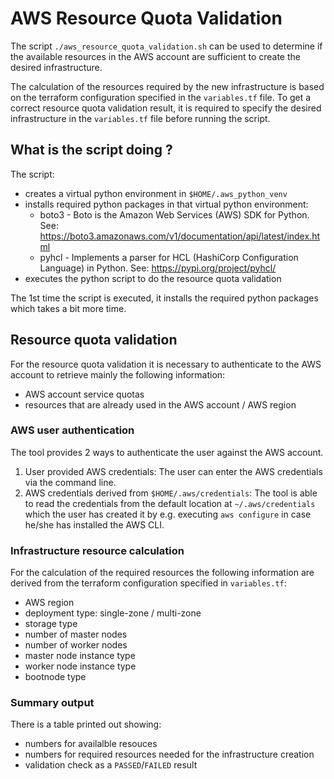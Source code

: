 # AWS Resource Quota Validation

The script `./aws_resource_quota_validation.sh` can be used to determine if the available resources in the AWS account are sufficient to create the desired infrastructure.

The calculation of the resources required by the new infrastructure is based on the terraform configuration specified in the `variables.tf` file.
To get a correct resource quota validation result, it is required to specify the desired infrastructure in the `variables.tf` file before running the script.

## What is the script doing ?
The script:
- creates a virtual python environment in  `$HOME/.aws_python_venv`
- installs required python packages in that virtual python environment: 
   - boto3  -  Boto is the Amazon Web Services (AWS) SDK for Python. See: https://boto3.amazonaws.com/v1/documentation/api/latest/index.html
   - pyhcl  -  Implements a parser for HCL (HashiCorp Configuration Language) in Python. See: https://pypi.org/project/pyhcl/
- executes the python script to do the resource quota validation

The 1st time the script is executed, it installs the required python packages which takes a bit more time.

## Resource quota validation
For the resource quota validation it is necessary to authenticate to the AWS account to retrieve mainly the following information:
- AWS account service quotas
- resources that are already used in the AWS account / AWS region

### AWS user authentication
The tool provides 2 ways to authenticate the user against the AWS account.
1. User provided AWS credentials: 
   The user can enter the AWS credentials via the command line.
1. AWS credentials derived from `$HOME/.aws/credentials`: 
   The tool is able to read the credentials from the default location at `~/.aws/credentials` which the user has created it by e.g. executing `aws configure` in case he/she has installed the AWS CLI. 

### Infrastructure resource calculation
For the calculation of the required resources the following information are derived from the terraform configuration specified in `variables.tf`:
- AWS region
- deployment type: single-zone / multi-zone
- storage type
- number of master nodes
- number of worker nodes
- master node instance type
- worker node instance type
- bootnode type

### Summary output
There is a table printed out showing:
- numbers for availalble resouces
- numbers for required resources needed for the infrastructure creation
- validation check as a `PASSED`/`FAILED` result
